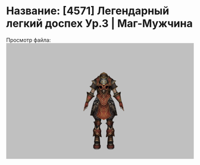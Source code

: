 # Название: [4571] Легендарный легкий доспех Ур.3 | Маг-Мужчина

Просмотр файла:
![p040020.png](p040020.png)